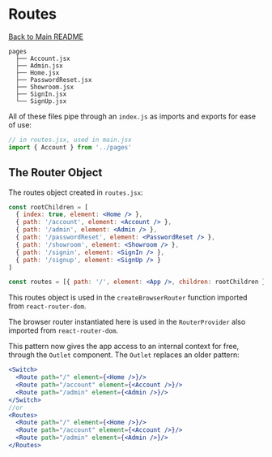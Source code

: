 # Routes

[Back to Main README](../README.md)

```text
pages
  ├── Account.jsx
  ├── Admin.jsx
  ├── Home.jsx
  ├── PasswordReset.jsx
  ├── Showroom.jsx
  ├── SignIn.jsx
  └── SignUp.jsx
```

All of these files pipe through an `index.js` as imports and exports for ease of use:

```js
// in routes.jsx, used in main.jsx
import { Account } from '../pages'
```

## The Router Object

The routes object created in `routes.jsx`:

```jsx
const rootChildren = [
  { index: true, element: <Home /> },
  { path: '/account', element: <Account /> },
  { path: '/admin', element: <Admin /> },
  { path: '/passwordReset', element: <PasswordReset /> },
  { path: '/showroom', element: <Showroom /> },
  { path: '/signin', element: <SignIn /> },
  { path: '/signup', element: <SignUp /> }
]

const routes = [{ path: '/', element: <App />, children: rootChildren }]
```

This routes object is used in the `createBrowserRouter` function imported from `react-router-dom`.

The browser router instantiated here is used in the `RouterProvider` also imported from `react-router-dom`.

This pattern now gives the app access to an internal context for free, through the `Outlet` component. The `Outlet` replaces an older pattern:

```jsx
<Switch>
  <Route path="/" element={<Home />}/>
  <Route path="/account" element={<Account />}/>
  <Route path="/admin" element={<Admin />}/>
</Switch>
//or
<Routes>
  <Route path="/" element={<Home />}/>
  <Route path="/account" element={<Account />}/>
  <Route path="/admin" element={<Admin />}/>
</Routes>
```
